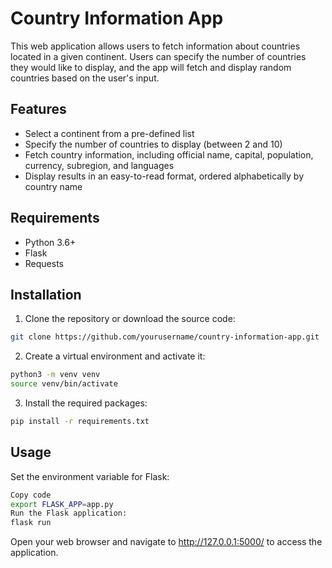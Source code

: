 # Country Information App

This web application allows users to fetch information about countries located in a given continent. Users can specify the number of countries they would like to display, and the app will fetch and display random countries based on the user's input.

## Features

- Select a continent from a pre-defined list
- Specify the number of countries to display (between 2 and 10)
- Fetch country information, including official name, capital, population, currency, subregion, and languages
- Display results in an easy-to-read format, ordered alphabetically by country name

## Requirements

- Python 3.6+
- Flask
- Requests

## Installation

1. Clone the repository or download the source code:
```bash
git clone https://github.com/yourusername/country-information-app.git
```

2. Create a virtual environment and activate it:

```bash
python3 -m venv venv
source venv/bin/activate
```
3. Install the required packages:
```bash
pip install -r requirements.txt
```
## Usage
Set the environment variable for Flask:
```bash
Copy code
export FLASK_APP=app.py
Run the Flask application:
flask run
```
Open your web browser and navigate to http://127.0.0.1:5000/ to access the application.

